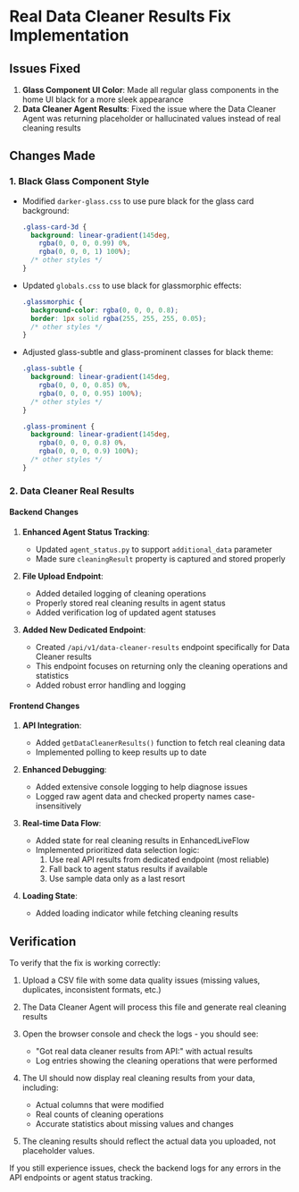 # Real Data Cleaner Results Fix Implementation

## Issues Fixed

1. **Glass Component UI Color**: Made all regular glass components in the home UI black for a more sleek appearance
2. **Data Cleaner Agent Results**: Fixed the issue where the Data Cleaner Agent was returning placeholder or hallucinated values instead of real cleaning results

## Changes Made

### 1. Black Glass Component Style

- Modified `darker-glass.css` to use pure black for the glass card background:
  ```css
  .glass-card-3d {
    background: linear-gradient(145deg, 
      rgba(0, 0, 0, 0.99) 0%, 
      rgba(0, 0, 0, 1) 100%);
    /* other styles */
  }
  ```

- Updated `globals.css` to use black for glassmorphic effects:
  ```css
  .glassmorphic {
    background-color: rgba(0, 0, 0, 0.8);
    border: 1px solid rgba(255, 255, 255, 0.05);
    /* other styles */
  }
  ```

- Adjusted glass-subtle and glass-prominent classes for black theme:
  ```css
  .glass-subtle {
    background: linear-gradient(145deg, 
      rgba(0, 0, 0, 0.85) 0%, 
      rgba(0, 0, 0, 0.95) 100%);
    /* other styles */
  }
  
  .glass-prominent {
    background: linear-gradient(145deg, 
      rgba(0, 0, 0, 0.8) 0%, 
      rgba(0, 0, 0, 0.9) 100%);
    /* other styles */
  }
  ```

### 2. Data Cleaner Real Results

#### Backend Changes

1. **Enhanced Agent Status Tracking**:
   - Updated `agent_status.py` to support `additional_data` parameter
   - Made sure `cleaningResult` property is captured and stored properly

2. **File Upload Endpoint**:
   - Added detailed logging of cleaning operations
   - Properly stored real cleaning results in agent status
   - Added verification log of updated agent statuses

3. **Added New Dedicated Endpoint**:
   - Created `/api/v1/data-cleaner-results` endpoint specifically for Data Cleaner results
   - This endpoint focuses on returning only the cleaning operations and statistics
   - Added robust error handling and logging

#### Frontend Changes

1. **API Integration**:
   - Added `getDataCleanerResults()` function to fetch real cleaning data
   - Implemented polling to keep results up to date

2. **Enhanced Debugging**:
   - Added extensive console logging to help diagnose issues
   - Logged raw agent data and checked property names case-insensitively

3. **Real-time Data Flow**:
   - Added state for real cleaning results in EnhancedLiveFlow
   - Implemented prioritized data selection logic:
     1. Use real API results from dedicated endpoint (most reliable)
     2. Fall back to agent status results if available
     3. Use sample data only as a last resort

4. **Loading State**:
   - Added loading indicator while fetching cleaning results

## Verification

To verify that the fix is working correctly:

1. Upload a CSV file with some data quality issues (missing values, duplicates, inconsistent formats, etc.)
2. The Data Cleaner Agent will process this file and generate real cleaning results
3. Open the browser console and check the logs - you should see:
   - "Got real data cleaner results from API:" with actual results
   - Log entries showing the cleaning operations that were performed

4. The UI should now display real cleaning results from your data, including:
   - Actual columns that were modified
   - Real counts of cleaning operations
   - Accurate statistics about missing values and changes

5. The cleaning results should reflect the actual data you uploaded, not placeholder values.

If you still experience issues, check the backend logs for any errors in the API endpoints or agent status tracking.
